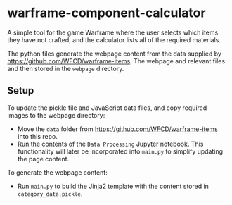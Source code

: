 # warframe-component-calculator
A simple tool for the game Warframe where the user selects which items they have not crafted, and the calculator lists all of the required materials.

The python files generate the webpage content from the data supplied by https://github.com/WFCD/warframe-items. The webpage and relevant files and then stored in the `webpage` directory.

## Setup

To update the pickle file and JavaScript data files, and copy required images to the webpage directory:

- Move the `data` folder from https://github.com/WFCD/warframe-items into this repo.
- Run the contents of the `Data Processing` Jupyter notebook. This functionality will later be incorporated into `main.py` to simplify updating the page content.

To generate the webpage content:

- Run `main.py` to build the Jinja2 template with the content stored in `category_data.pickle`.

